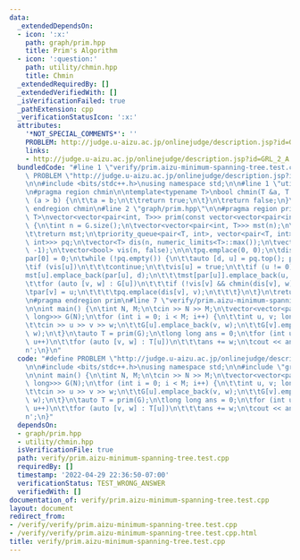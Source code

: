 ```yaml
---
data:
  _extendedDependsOn:
  - icon: ':x:'
    path: graph/prim.hpp
    title: Prim's Algorithm
  - icon: ':question:'
    path: utility/chmin.hpp
    title: Chmin
  _extendedRequiredBy: []
  _extendedVerifiedWith: []
  _isVerificationFailed: true
  _pathExtension: cpp
  _verificationStatusIcon: ':x:'
  attributes:
    '*NOT_SPECIAL_COMMENTS*': ''
    PROBLEM: http://judge.u-aizu.ac.jp/onlinejudge/description.jsp?id=GRL_2_A
    links:
    - http://judge.u-aizu.ac.jp/onlinejudge/description.jsp?id=GRL_2_A
  bundledCode: "#line 1 \"verify/prim.aizu-minimum-spanning-tree.test.cpp\"\n#define\
    \ PROBLEM \"http://judge.u-aizu.ac.jp/onlinejudge/description.jsp?id=GRL_2_A\"\
    \n\n#include <bits/stdc++.h>\nusing namespace std;\n\n#line 1 \"utility/chmin.hpp\"\
    \n#pragma region chmin\n\ntemplate<typename T>\nbool chmin(T &a, T b) {\n\tif\
    \ (a > b) {\n\t\ta = b;\n\t\treturn true;\n\t}\n\treturn false;\n}\n\n#pragma\
    \ endregion chmin\n#line 2 \"graph/prim.hpp\"\n\n#pragma region prim\n\ntemplate<class\
    \ T>\nvector<vector<pair<int, T>>> prim(const vector<vector<pair<int, T>>> &G)\
    \ {\n\tint n = G.size();\n\tvector<vector<pair<int, T>>> mst(n);\n\tif (n <= 1)\n\
    \t\treturn mst;\n\tpriority_queue<pair<T, int>, vector<pair<T, int>>, greater<pair<T,\
    \ int>>> pq;\n\tvector<T> dis(n, numeric_limits<T>::max());\n\tvector<int> par(n,\
    \ -1);\n\tvector<bool> vis(n, false);\n\n\tpq.emplace(0, 0);\n\tdis[0] = 0;\n\t\
    par[0] = 0;\n\twhile (!pq.empty()) {\n\t\tauto [d, u] = pq.top(); pq.pop();\n\t\
    \tif (vis[u])\n\t\t\tcontinue;\n\t\tvis[u] = true;\n\t\tif (u != 0) {\n\t\t\t\
    mst[u].emplace_back(par[u], d);\n\t\t\tmst[par[u]].emplace_back(u, d);\n\t\t}\n\
    \t\tfor (auto [v, w] : G[u])\n\t\t\tif (!vis[v] && chmin(dis[v], w)) {\n\t\t\t\
    \tpar[v] = u;\n\t\t\t\tpq.emplace(dis[v], v);\n\t\t\t}\n\t}\n\treturn mst;\n}\n\
    \n#pragma endregion prim\n#line 7 \"verify/prim.aizu-minimum-spanning-tree.test.cpp\"\
    \n\nint main() {\n\tint N, M;\n\tcin >> N >> M;\n\tvector<vector<pair<int, long\
    \ long>>> G(N);\n\tfor (int i = 0; i < M; i++) {\n\t\tint u, v; long long w;\n\
    \t\tcin >> u >> v >> w;\n\t\tG[u].emplace_back(v, w);\n\t\tG[v].emplace_back(u,\
    \ w);\n\t}\n\tauto T = prim(G);\n\tlong long ans = 0;\n\tfor (int u = 0; u < N;\
    \ u++)\n\t\tfor (auto [v, w] : T[u])\n\t\t\tans += w;\n\tcout << ans / 2 << '\\\
    n';\n}\n"
  code: "#define PROBLEM \"http://judge.u-aizu.ac.jp/onlinejudge/description.jsp?id=GRL_2_A\"\
    \n\n#include <bits/stdc++.h>\nusing namespace std;\n\n#include \"graph/prim.hpp\"\
    \n\nint main() {\n\tint N, M;\n\tcin >> N >> M;\n\tvector<vector<pair<int, long\
    \ long>>> G(N);\n\tfor (int i = 0; i < M; i++) {\n\t\tint u, v; long long w;\n\
    \t\tcin >> u >> v >> w;\n\t\tG[u].emplace_back(v, w);\n\t\tG[v].emplace_back(u,\
    \ w);\n\t}\n\tauto T = prim(G);\n\tlong long ans = 0;\n\tfor (int u = 0; u < N;\
    \ u++)\n\t\tfor (auto [v, w] : T[u])\n\t\t\tans += w;\n\tcout << ans / 2 << '\\\
    n';\n}"
  dependsOn:
  - graph/prim.hpp
  - utility/chmin.hpp
  isVerificationFile: true
  path: verify/prim.aizu-minimum-spanning-tree.test.cpp
  requiredBy: []
  timestamp: '2022-04-29 22:36:50-07:00'
  verificationStatus: TEST_WRONG_ANSWER
  verifiedWith: []
documentation_of: verify/prim.aizu-minimum-spanning-tree.test.cpp
layout: document
redirect_from:
- /verify/verify/prim.aizu-minimum-spanning-tree.test.cpp
- /verify/verify/prim.aizu-minimum-spanning-tree.test.cpp.html
title: verify/prim.aizu-minimum-spanning-tree.test.cpp
---
```

